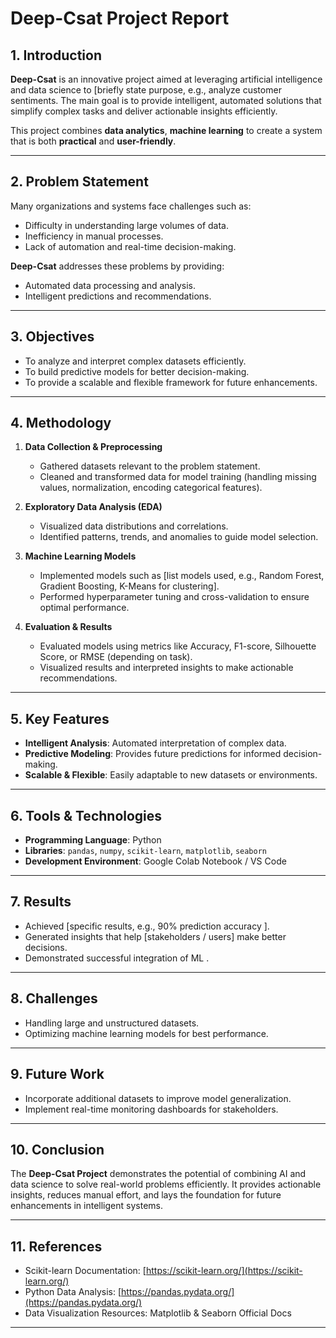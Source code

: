 # Deep-Csat Project Report

## 1. Introduction

**Deep-Csat** is an innovative project aimed at leveraging artificial intelligence and data science to [briefly state purpose, e.g., analyze customer sentiments. The main goal is to provide intelligent, automated solutions that simplify complex tasks and deliver actionable insights efficiently.

This project combines **data analytics**, **machine learning** to create a system that is both **practical** and **user-friendly**.

---

## 2. Problem Statement

Many organizations and systems face challenges such as:
- Difficulty in understanding large volumes of data.
- Inefficiency in manual processes.
- Lack of automation and real-time decision-making.

**Deep-Csat** addresses these problems by providing:
- Automated data processing and analysis.
- Intelligent predictions and recommendations.

---

## 3. Objectives

- To analyze and interpret complex datasets efficiently.
- To build predictive models for better decision-making.
- To provide a scalable and flexible framework for future enhancements.

---

## 4. Methodology

1. **Data Collection & Preprocessing**  
   - Gathered datasets relevant to the problem statement.  
   - Cleaned and transformed data for model training (handling missing values, normalization, encoding categorical features).  

2. **Exploratory Data Analysis (EDA)**  
   - Visualized data distributions and correlations.  
   - Identified patterns, trends, and anomalies to guide model selection.  

3. **Machine Learning Models**  
   - Implemented models such as [list models used, e.g., Random Forest, Gradient Boosting, K-Means for clustering].  
   - Performed hyperparameter tuning and cross-validation to ensure optimal performance.  


4. **Evaluation & Results**  
   - Evaluated models using metrics like Accuracy, F1-score, Silhouette Score, or RMSE (depending on task).  
   - Visualized results and interpreted insights to make actionable recommendations.

---

## 5. Key Features

- **Intelligent Analysis**: Automated interpretation of complex data.  
- **Predictive Modeling**: Provides future predictions for informed decision-making.    
- **Scalable & Flexible**: Easily adaptable to new datasets or environments.  

---

## 6. Tools & Technologies

- **Programming Language**: Python  
- **Libraries**: `pandas`, `numpy`, `scikit-learn`, `matplotlib`, `seaborn`  
- **Development Environment**: Google Colab Notebook / VS Code  

---

## 7. Results

- Achieved [specific results, e.g., 90% prediction accuracy ].  
- Generated insights that help [stakeholders / users] make better decisions.  
- Demonstrated successful integration of ML . 

---

## 8. Challenges

- Handling large and unstructured datasets.  
- Optimizing machine learning models for best performance.  
  

---

## 9. Future Work

- Incorporate additional datasets to improve model generalization.   
- Implement real-time monitoring dashboards for stakeholders.  

---

## 10. Conclusion

The **Deep-Csat Project** demonstrates the potential of combining AI and data science to solve real-world problems efficiently. It provides actionable insights, reduces manual effort, and lays the foundation for future enhancements in intelligent systems.  

---

## 11. References

- Scikit-learn Documentation: [https://scikit-learn.org/](https://scikit-learn.org/)  
- Python Data Analysis: [https://pandas.pydata.org/](https://pandas.pydata.org/)  
- Data Visualization Resources: Matplotlib & Seaborn Official Docs  

---


